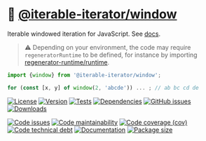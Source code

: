 :mountain_cableway: [@iterable-iterator/window](https://iterable-iterator.github.io/window)
==

Iterable windowed iteration for JavaScript.
See [docs](https://iterable-iterator.github.io/window/index.html).

> :warning: Depending on your environment, the code may require
> `regeneratorRuntime` to be defined, for instance by importing
> [regenerator-runtime/runtime](https://www.npmjs.com/package/regenerator-runtime).

```js
import {window} from '@iterable-iterator/window';

for (const [x, y] of window(2, 'abcde')) ... ; // ab bc cd de
```

[![License](https://img.shields.io/github/license/iterable-iterator/window.svg)](https://raw.githubusercontent.com/iterable-iterator/window/main/LICENSE)
[![Version](https://img.shields.io/npm/v/@iterable-iterator/window.svg)](https://www.npmjs.org/package/@iterable-iterator/window)
[![Tests](https://img.shields.io/github/workflow/status/iterable-iterator/window/ci:test?event=push&label=tests)](https://github.com/iterable-iterator/window/actions/workflows/ci:test.yml?query=branch:main)
[![Dependencies](https://img.shields.io/librariesio/github/iterable-iterator/window.svg)](https://github.com/iterable-iterator/window/network/dependencies)
[![GitHub issues](https://img.shields.io/github/issues/iterable-iterator/window.svg)](https://github.com/iterable-iterator/window/issues)
[![Downloads](https://img.shields.io/npm/dm/@iterable-iterator/window.svg)](https://www.npmjs.org/package/@iterable-iterator/window)

[![Code issues](https://img.shields.io/codeclimate/issues/iterable-iterator/window.svg)](https://codeclimate.com/github/iterable-iterator/window/issues)
[![Code maintainability](https://img.shields.io/codeclimate/maintainability/iterable-iterator/window.svg)](https://codeclimate.com/github/iterable-iterator/window/trends/churn)
[![Code coverage (cov)](https://img.shields.io/codecov/c/gh/iterable-iterator/window/main.svg)](https://codecov.io/gh/iterable-iterator/window)
[![Code technical debt](https://img.shields.io/codeclimate/tech-debt/iterable-iterator/window.svg)](https://codeclimate.com/github/iterable-iterator/window/trends/technical_debt)
[![Documentation](https://iterable-iterator.github.io/window/badge.svg)](https://iterable-iterator.github.io/window/source.html)
[![Package size](https://img.shields.io/bundlephobia/minzip/@iterable-iterator/window)](https://bundlephobia.com/result?p=@iterable-iterator/window)
